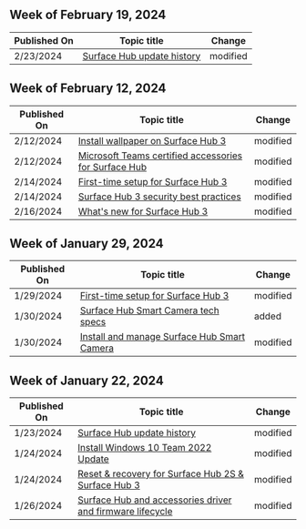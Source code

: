 <!-- This file is generated automatically each week. Changes made to this file will be overwritten.-->



## Week of February 19, 2024


| Published On |Topic title | Change |
|------|------------|--------|
| 2/23/2024 | [Surface Hub update history](/surface-hub/surface-hub-update-history) | modified |


## Week of February 12, 2024


| Published On |Topic title | Change |
|------|------------|--------|
| 2/12/2024 | [Install wallpaper on Surface Hub 3](/surface-hub/install-wallpaper-surface-hub) | modified |
| 2/12/2024 | [Microsoft Teams certified accessories for Surface Hub](/surface-hub/surface-hub-certifications) | modified |
| 2/14/2024 | [First-time setup for Surface Hub 3](/surface-hub/first-run-program-surface-hub-3) | modified |
| 2/14/2024 | [Surface Hub 3 security best practices](/surface-hub/surface-hub-3-security) | modified |
| 2/16/2024 | [What's new for Surface Hub 3](/surface-hub/surface-hub-3-whats-new) | modified |


## Week of January 29, 2024


| Published On |Topic title | Change |
|------|------------|--------|
| 1/29/2024 | [First-time setup for Surface Hub 3](/surface-hub/first-run-program-surface-hub-3) | modified |
| 1/30/2024 | [Surface Hub Smart Camera tech specs](/surface-hub/surface-hub-smart-camera-tech-specs) | added |
| 1/30/2024 | [Install and manage Surface Hub Smart Camera](/surface-hub/surface-hub-smart-camera) | modified |


## Week of January 22, 2024


| Published On |Topic title | Change |
|------|------------|--------|
| 1/23/2024 | [Surface Hub update history](/surface-hub/surface-hub-update-history) | modified |
| 1/24/2024 | [Install Windows 10 Team 2022 Update](/surface-hub/surface-hub-2022-update) | modified |
| 1/24/2024 | [Reset & recovery for Surface Hub 2S & Surface Hub 3](/surface-hub/surface-hub-recover-reset) | modified |
| 1/26/2024 | [Surface Hub and accessories driver and firmware lifecycle](/surface-hub/surface-hub-driver-firmware-accessories-lifecycle) | modified |
